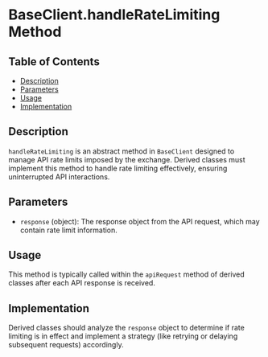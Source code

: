 # BaseClient.handleRateLimiting Method

## Table of Contents

- [Description](#description)
- [Parameters](#parameters)
- [Usage](#usage)
- [Implementation](#implementation)

## Description

`handleRateLimiting` is an abstract method in `BaseClient` designed to manage API rate limits imposed by the exchange. Derived classes must implement this method to handle rate limiting effectively, ensuring uninterrupted API interactions.

## Parameters

- `response` (object): The response object from the API request, which may contain rate limit information.

## Usage

This method is typically called within the `apiRequest` method of derived classes after each API response is received.

## Implementation

Derived classes should analyze the `response` object to determine if rate limiting is in effect and implement a strategy (like retrying or delaying subsequent requests) accordingly.
